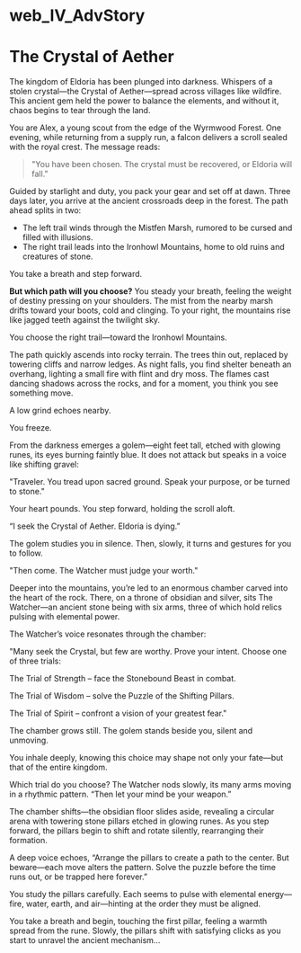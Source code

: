 # web_IV_AdvStory
# The Crystal of Aether

The kingdom of Eldoria has been plunged into darkness. Whispers of a stolen crystal—the Crystal of Aether—spread across villages like wildfire. This ancient gem held the power to balance the elements, and without it, chaos begins to tear through the land.

You are Alex, a young scout from the edge of the Wyrmwood Forest. One evening, while returning from a supply run, a falcon delivers a scroll sealed with the royal crest. The message reads:

> "You have been chosen. The crystal must be recovered, or Eldoria will fall."

Guided by starlight and duty, you pack your gear and set off at dawn. Three days later, you arrive at the ancient crossroads deep in the forest. The path ahead splits in two:

- The left trail winds through the Mistfen Marsh, rumored to be cursed and filled with illusions.
- The right trail leads into the Ironhowl Mountains, home to old ruins and creatures of stone.

You take a breath and step forward.

**But which path will you choose?**
You steady your breath, feeling the weight of destiny pressing on your shoulders. The mist from the nearby marsh drifts toward your boots, cold and clinging. To your right, the mountains rise like jagged teeth against the twilight sky.

You choose the right trail—toward the Ironhowl Mountains.

The path quickly ascends into rocky terrain. The trees thin out, replaced by towering cliffs and narrow ledges. As night falls, you find shelter beneath an overhang, lighting a small fire with flint and dry moss. The flames cast dancing shadows across the rocks, and for a moment, you think you see something move.

A low grind echoes nearby.

You freeze.

From the darkness emerges a golem—eight feet tall, etched with glowing runes, its eyes burning faintly blue. It does not attack but speaks in a voice like shifting gravel:

"Traveler. You tread upon sacred ground. Speak your purpose, or be turned to stone."

Your heart pounds. You step forward, holding the scroll aloft.

“I seek the Crystal of Aether. Eldoria is dying.”

The golem studies you in silence. Then, slowly, it turns and gestures for you to follow.

"Then come. The Watcher must judge your worth."

Deeper into the mountains, you’re led to an enormous chamber carved into the heart of the rock. There, on a throne of obsidian and silver, sits The Watcher—an ancient stone being with six arms, three of which hold relics pulsing with elemental power.

The Watcher’s voice resonates through the chamber:

"Many seek the Crystal, but few are worthy. Prove your intent. Choose one of three trials:

The Trial of Strength – face the Stonebound Beast in combat.

The Trial of Wisdom – solve the Puzzle of the Shifting Pillars.

The Trial of Spirit – confront a vision of your greatest fear."

The chamber grows still. The golem stands beside you, silent and unmoving.

You inhale deeply, knowing this choice may shape not only your fate—but that of the entire kingdom.

Which trial do you choose?
The Watcher nods slowly, its many arms moving in a rhythmic pattern. “Then let your mind be your weapon.”

The chamber shifts—the obsidian floor slides aside, revealing a circular arena with towering stone pillars etched in glowing runes. As you step forward, the pillars begin to shift and rotate silently, rearranging their formation.

A deep voice echoes, “Arrange the pillars to create a path to the center. But beware—each move alters the pattern. Solve the puzzle before the time runs out, or be trapped here forever.”

You study the pillars carefully. Each seems to pulse with elemental energy—fire, water, earth, and air—hinting at the order they must be aligned.

You take a breath and begin, touching the first pillar, feeling a warmth spread from the rune. Slowly, the pillars shift with satisfying clicks as you start to unravel the ancient mechanism…
